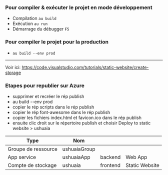 ### Pour compiler & exécuter le projet en mode développement

* Compilation `au build`
* Exécution `au run`
* Démarrage du débugger `F5`

### Pour compiler le projet pour la production

* `au build --env prod`

-----------

Voir ici: https://code.visualstudio.com/tutorials/static-website/create-storage

### Etapes pour republier sur Azure
- supprimer et recréer le rép publish
- au build --env prod
- copier le rép scripts dans le rép publish
- copier le rép font-awesome dans le rép publish
- copier les fichiers index.html et favicon.ico dans le rép publish
- ensuite clic droit sur le répertoire publish et choisir Deploy to static website > ushuaia


| Type                | Nom           |           |                |
|---------------------|---------------|-----------|----------------|
| Groupe de ressource | ushuaiaGroup  |           |                |
| App service         | ushuaiaApp    | backend   | Web App        |
| Compte de stockage  | ushuaia       | frontend  | Static Website |



